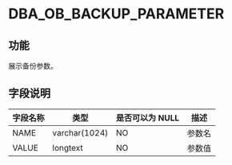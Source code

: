 # DBA_OB_BACKUP_PARAMETER
## 功能
展示备份参数。
## 字段说明

| 字段名称 | 类型 | 是否可以为 NULL | 描述 |
| --- | --- | --- | --- |
| NAME | varchar(1024) | NO | 参数名 |
| VALUE | longtext | NO | 参数值 |